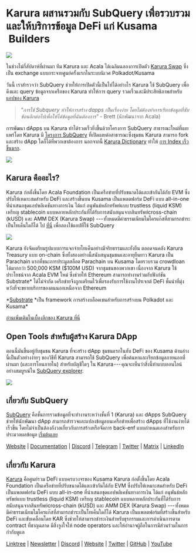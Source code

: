 # Karura ผสานรวมกับ SubQuery เพื่อรวบรวมและให้บริการข้อมูล DeFi แก่ Kusama  Builders

![](https://cdn-images-1.medium.com/max/1600/0*EBj5be1webNUchfi)

ในช่วงไม่กี่สัปดาห์ที่ผ่านมา ทีม Karura และ Acala ได้เฉลิมฉลองการเปิดตัว [Karura Swap](https://apps.karura.network/) ซึ่งเป็น exchange แบบกระจายศูนย์ครั้งแรกในระบบนิเวศ Polkadot/Kusama

วันนี้ เราสำรวจว่า SubQuery ช่วยให้การเปิดตัวนี้เป็นไปได้อย่างไร Karura ใช้ SubQuery เพื่อดึงและ query ข้อมูลจากเครือของ Karura ทำให้การ query รวดเร็วและมีประสิทธิภาพสำหรับ [แอปของ Karura](https://apps.karura.network/)

> *"การใช้ Subquery ทำให้การสร้าง dapps เป็นเรื่องง่าย โดยไม่ต้องทำการเรียกข้อมูลที่ซับซ้อนอีกต่อไปเพื่อให้ได้ข้อมูลที่ฉันต้องการ"* - Brett (นักพัฒนาจาก Acala)

การพัฒนา dApps บน Karura ทำได้รวดเร็วยิ่งขึ้นด้วยโครงการ SubQuery สาธารณะใหม่ที่เผยแพร่โดย Karura มี [โครงการ SubQuery](https://explorer.subquery.network/subquery/AcalaNetwork/karura) ที่เปิดเผยต่อสาธารณะซึ่งชุมชน Karura สามารถ fork และสร้าง dApp ใดก็ได้ที่พวกเขาต้องการ นอกจากนี้ [Karura Dictionary](https://explorer.subquery.network/subquery/AcalaNetwork/karura-dictionary) ทำให้ [การ Index เร็วขึ้นมาก](../blogs/20210630-SubQuery-Just-Got-a-lot-Faster-with-the-Dictionary.md).

![](https://cdn-images-1.medium.com/max/1600/1*vvI_pI93mhe4kzSNQ2yMoQ.png)

## Karura คืออะไร?

Karura ก่อตั้งขึ้นโดย Acala Foundation เป็นเครือข่ายที่ปรับขนาดได้และเข้ากันได้กับ EVM ซึ่งปรับให้เหมาะสมสำหรับ DeFi และสร้างขึ้นบน Kusama เป็นแพลตฟอร์ม DeFi แบบ all-in-one ที่นำเสนอชุดแอปพลิเคชันทางการเงิน ได้แก่ อนุพันธ์หลักทรัพย์แบบ trustless (liquid KSM) เหรียญ stablecoin แบบหลายหลักประกันที่ได้รับการสนับสนุนจากสินทรัพย์cross-chain (kUSD) และ AMM DEX (Karura Swap) --- ทั้งหมดมีค่าธรรมเนียมไมโครแก๊สที่สามารถชำระเป็นโทเค็นใดก็ได้ ไป [ที่นี่](http://apps.karura.network) เพื่อลองใช้แอปที่ใช้ SubQuery

![](https://cdn-images-1.medium.com/max/1600/0*g174RcFJwJcw2ITS)

Karura ยังจัดเตรียมรูปแบบการแจกจ่ายโทเค็นอย่างมีจริยธรรมและยั่งยืน ตลอดจนคลัง Karura Treasury แบบ on-chain ซึ่งทั้งสองอย่างนี้สนับสนุนชุมชนและอายุยืนยาว Karura เป็น Parachain แรกที่ชนะการประมูลสล็อต Parachain บน Kusama โดยรวบรวม crowdloan ได้มากกว่า 500,000 KSM ($100M USD) จากชุมชนของพวกเขา เนื่องจาก Karura ใช้ประโยชน์จาก Acala EVM ใหม่ ซึ่งช่วยให้ Ethereum สามารถทำงานร่วมกับฟังก์ชัน Substrate* ได้ไม่จำกัด เครือข่ายจึงถูกเตรียมไว้เพื่อรองรับการใช้งานโปรเจกต์ DeFi ชั้นนำที่มุ่งหวังที่จะขยายบริการของตนนอกเหนือจาก Ethereum

*[Substrate](http://substrate.dev/) *เป็น framework การสร้างบล็อคเชนสำหรับการสร้างบน Polkadot และ Kusama\*

[อ่านเพิ่มเติมในเบื้องลึกของ Karura ที่นี่](https://medium.com/acalanetwork/countdown-to-karura-a-deep-dive-on-the-defi-hub-of-kusama-410066fc1e1f)

## Open Tools สำหรับผู้สร้าง Karura DApp

ตอนนี้มันขึ้นอยู่กับชุมชน Karura ที่จะสร้าง dApp ชุมชนแรกในฮับ DeFi ของ Kusama ด้านล่างนี้เป็นตัวอย่างง่ายๆ ของวิธีที่ Karura สามารถใช้ SubQuery เพื่อค้นหาและเรียกข้อมูลภายนอกที่ผ่านมา (และการโอนภายใน) สำหรับบัญชีใดๆ ใน Karura --- คุณจะเห็นว่าสิ่งนี้ทำแบบออนไลน์อย่างสมบูรณ์ใน [SubQuery explorer](https://explorer.subquery.network/subquery/AcalaNetwork/karura).

![](https://cdn-images-1.medium.com/max/1600/0*t6stH0LeQC8M5fSp)

## เกี่ยวกับ SubQuery

[SubQuery](https://subquery.network/) คือชั้นการรวมข้อมูลที่จะทำงานระหว่างชั้นที่ 1 (Karura) และ dApps SubQuery ช่วยให้นักพัฒนา dApp สามารถสำรวจและแปลงข้อมูลบนเครือข่ายเพื่อสร้าง dApps ที่ใช้งานง่ายได้เร็วขึ้น โดยไม่จำเป็นต้องกังวลเกี่ยวกับการสร้างหรือจัดการ back-enf แบบกำหนดเองสำหรับการประมวลผลข้อมูล [เริ่มต้นเลย](https://doc.subquery.network/)

[Website](https://subquery.network/) | [Documentation](https://doc.subquery.network/) | [Discord](https://discord.com/invite/78zg8aBSMG) | [Telegram](https://t.me/subquerynetwork) | [Twitter](https://twitter.com/subquerynetwork) | [Matrix](https://matrix.to/#/#subquery:matrix.org) | [LinkedIn](https://www.linkedin.com/company/subquery)

## เกี่ยวกับ Karura

[Karura](http://acala.network/karura) คือศูนย์รวม DeFi แบบครบวงจรของ Kusama Karura ก่อตั้งขึ้นโดย Acala Foundation เป็นเครือข่ายที่ปรับขนาดได้และเข้ากันได้กับ EVM ซึ่งปรับให้เหมาะสมสำหรับ DeFi เป็นแพลตฟอร์ม DeFi แบบ all-in-one ที่นำเสนอชุดแอปพลิเคชันทางการเงิน ได้แก่ อนุพันธ์หลักทรัพย์แบบ trustless (liquid KSM) เหรียญ stablecoin แบบหลายหลักประกันที่ได้รับการสนับสนุนจากสินทรัพย์cross-chain (kUSD) และ AMM DEX (Karura Swap) --- ทั้งหมดมีค่าธรรมเนียมไมโครแก๊สที่สามารถชำระเป็นโทเค็นใดก็ได้ Karura เป็นแพลตฟอร์มที่สร้างขึ้นสำหรับ DeFi และขับเคลื่อนโดย KAR ซึ่งช่วยให้สามารถชำระเงินสำหรับธุรกรรมและการดำเนินการตาม contract ที่ชาญฉลาด มีสิ่งจูงใจให้ node operators และให้อำนาจผู้ถือในการมีส่วนร่วมในการกำกับดูแล

[Linktree](http://linktr.ee/karuranetwork) | [Newsletter](https://share.hsforms.com/1X9RxkXk-R62I0VNbATaDXw4h8qc) | [Discord](https://discord.gg/vdbFVCH) | [Website](http://acala.network/karura) | [Twitter](https://twitter.com/KaruraNetwork) | [GitHub](https://github.com/AcalaNetwork/Acala) | [YouTube](http://youtube.com/c/acalanetwork)
